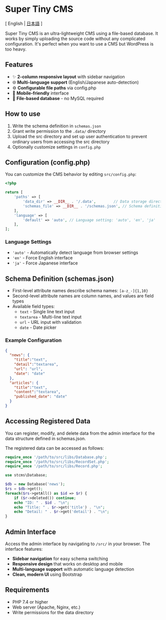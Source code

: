 # Super Tiny CMS

[ English | [日本語](README-ja.md) ]

Super Tiny CMS is an ultra-lightweight CMS using a file-based database.
It works by simply uploading the source code without any complicated configuration.
It's perfect when you want to use a CMS but WordPress is too heavy.


## Features

- ✨ **2-column responsive layout** with sidebar navigation
- 🌐 **Multi-language support** (English/Japanese auto-detection)
- ⚙️ **Configurable file paths** via config.php
- 📱 **Mobile-friendly** interface
- 📁 **File-based database** - no MySQL required


## How to use

1. Write the schema definition in `schemas.json`
2. Grant write permission to the `.data/` directory
3. Upload the src directory and set up user authentication to prevent ordinary users from accessing the src directory
4. Optionally customize settings in `config.php`


## Configuration (config.php)

You can customize the CMS behavior by editing `src/config.php`:

```php
<?php

return [
    'paths' => [
        'data_dir' => __DIR__ . '/.data',        // Data storage directory
        'schemas_file' => __DIR__ . '/schemas.json', // Schema definition file
    ],
    'language' => [
        'default' => 'auto', // Language setting: 'auto', 'en', 'ja'
    ],
];
```

### Language Settings

- `'auto'` - Automatically detect language from browser settings
- `'en'` - Force English interface
- `'ja'` - Force Japanese interface


## Schema Definition (schemas.json)

- First-level attribute names describe schema names: `[a-z_-]{1,10}`
- Second-level attribute names are column names, and values are field types
- Available field types:
    - `text` - Single line text input
    - `textarea` - Multi-line text input
    - `url` - URL input with validation
    - `date` - Date picker

### Example Configuration

```json
{
  "news": {
    "title":"text",
    "detail":"textarea",
    "url": "url",
    "date": "date"
  },
  "articles": {
    "title":"text",
    "content":"textarea",
    "published_date": "date"
  }
}
```


## Accessing Registered Data

You can register, modify, and delete data from the admin interface for the data structure defined in schemas.json.

The registered data can be accessed as follows:

```php
require_once '/path/to/src/libs/Database.php';
require_once '/path/to/src/libs/RecordSet.php';
require_once '/path/to/src/libs/Record.php';

use stcms\Database;

$db = new Database('news');
$rs = $db->get();
foreach($rs->getAll() as $id => $r) {
    if ($r->deleted()) continue;
    echo "ID: " . $id . "\n";
    echo "Title: " . $r->get('title') . "\n";
    echo "Detail: " . $r->get('detail') . "\n";
}
```


## Admin Interface

Access the admin interface by navigating to `/src/` in your browser. The interface features:

- **Sidebar navigation** for easy schema switching
- **Responsive design** that works on desktop and mobile
- **Multi-language support** with automatic language detection
- **Clean, modern UI** using Bootstrap


## Requirements

- PHP 7.4 or higher
- Web server (Apache, Nginx, etc.)
- Write permissions for the data directory